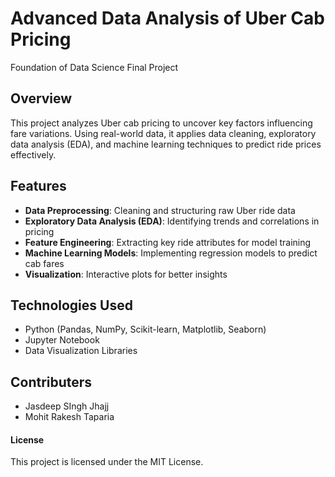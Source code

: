 # Advanced Data Analysis of Uber Cab Pricing
Foundation of Data Science Final Project

## Overview  
This project analyzes Uber cab pricing to uncover key factors influencing fare variations. Using real-world data, it applies data cleaning, exploratory data analysis (EDA), and machine learning techniques to predict ride prices effectively.

## Features  
- **Data Preprocessing**: Cleaning and structuring raw Uber ride data  
- **Exploratory Data Analysis (EDA)**: Identifying trends and correlations in pricing  
- **Feature Engineering**: Extracting key ride attributes for model training  
- **Machine Learning Models**: Implementing regression models to predict cab fares  
- **Visualization**: Interactive plots for better insights  

## Technologies Used  
- Python (Pandas, NumPy, Scikit-learn, Matplotlib, Seaborn)  
- Jupyter Notebook  
- Data Visualization Libraries  

## Contributers

- Jasdeep SIngh Jhajj
- Mohit Rakesh Taparia

#### License

This project is licensed under the MIT License.